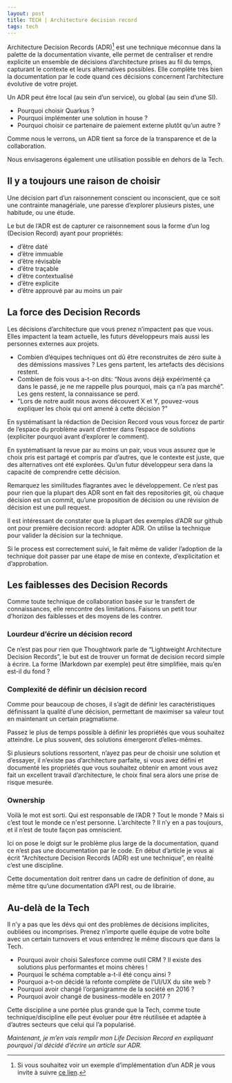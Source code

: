 ```yaml
---
layout: post
title: TECH | Architecture decision record
tags: tech
---
```


Architecture Decision Records (ADR)[^fn-sample_footnote] est une technique méconnue dans la palette de la documentation vivante, elle permet de centraliser et rendre explicite un ensemble de décisions d’architecture prises au fil du temps, capturant le contexte et leurs alternatives possibles. Elle complète très bien la documentation par le code quand ces décisions concernent l’architecture évolutive de votre projet.

Un ADR peut être local (au sein d’un service), ou global (au sein d’une SI). 
* Pourquoi choisir Quarkus ?
* Pourquoi implémenter une solution in house ?
* Pourquoi choisir ce partenaire de paiement externe plutôt qu’un autre ?

Comme nous le verrons, un ADR tient sa force de la transparence et de la collaboration. 

Nous envisagerons également une utilisation possible en dehors de la Tech.

<!--more-->

## Il y a toujours une raison de choisir

Une décision part d’un raisonnement conscient ou inconscient, que ce soit une contrainte managériale, une paresse d’explorer plusieurs pistes, une habitude, ou une étude.

Le but de l’ADR est de capturer ce raisonnement sous la forme d’un log (Decision Record) ayant pour propriétés:
* d’être daté
* d’être immuable
* d’être révisable
* d’être traçable
* d’être contextualisé
* d’être explicite
* d’être approuvé par au moins un pair

## La force des Decision Records

Les décisions d’architecture que vous prenez n’impactent pas que vous. Elles impactent la team actuelle, les futurs développeurs mais aussi les personnes externes aux projets.

* Combien d’équipes techniques ont dû être reconstruites de zéro suite à des démissions massives ? Les gens partent, les artefacts des décisions restent.
* Combien de fois vous a-t-on dits: “Nous avons déjà expérimenté ça dans le passé, je ne me rappelle plus pourquoi, mais ça n’a pas marché”. Les gens restent, la connaissance se perd.
* "Lors de notre audit nous avons découvert X et Y, pouvez-vous expliquer les choix qui ont amené à cette décision ?"

En systématisant la rédaction de Decision Record vous vous forcez de partir de l’espace du problème avant d’entrer dans l’espace de solutions (expliciter pourquoi avant d’explorer le comment). 

En systématisant la revue par au moins un pair, vous vous assurez que le choix pris est partagé et compris par d’autres, que le contexte est juste, que des alternatives ont été explorées. Qu’un futur développeur sera dans la capacité de comprendre cette décision.

Remarquez les similitudes flagrantes avec le développement. Ce n’est pas pour rien que la plupart des ADR sont en fait des repositories git, où chaque décision est un commit, qu’une proposition de décision ou une révision de décision est une pull request.

Il est intéressant de constater que la plupart des exemples d’ADR sur github ont pour première decision record: adopter ADR. On utilise la technique pour valider la décision sur la technique.

Si le process est correctement suivi, le fait même de valider l’adoption de la technique doit passer par une étape de mise en contexte, d’explicitation et d’approbation. 

## Les faiblesses des Decision Records

Comme toute technique de collaboration basée sur le transfert de connaissances, elle rencontre des limitations. Faisons un petit tour d’horizon des faiblesses et des moyens de les contrer.

### Lourdeur d’écrire un décision record

Ce n’est pas pour rien que Thoughtwork parle de “Lightweight Architecture Decision Records”, le but est de trouver un format de decision record simple à écrire. La forme (Markdown par exemple) peut être simplifiée, mais qu’en est-il du fond ?

### Complexité de définir un décision record

Comme pour beaucoup de choses, il s’agit de définir les caractéristiques définissant la qualité d’une décision, permettant de maximiser sa valeur tout en maintenant un certain pragmatisme.

Passez le plus de temps possible à définir les propriétés que vous souhaitez atteindre. Le plus souvent, des solutions émergeront d’elles-mêmes. 

Si plusieurs solutions ressortent, n’ayez pas peur de choisir une solution et d’essayer, il n’existe pas d’architecture parfaite, si vous avez défini et documenté les propriétés que vous souhaitez obtenir en amont vous avez fait un excellent travail d’architecture, le choix final sera alors une prise de risque mesurée.

### Ownership

Voilà le mot est sorti. Qui est responsable de l’ADR ? Tout le monde ? Mais si c’est tout le monde ce n'est personne. L’architecte ? Il n’y en a pas toujours, et il n’est de toute façon pas omniscient.

Ici on pose le doigt sur le problème plus large de la documentation, quand ce n’est pas une documentation par le code. En début d’article je vous ai écrit “Architecture Decision Records (ADR) est une technique”, en réalité c’est une discipline. 

Cette documentation doit rentrer dans un cadre de definition of done, au même titre qu’une documentation d’API rest, ou de librairie.

## Au-delà de la Tech

Il n’y a pas que les dévs qui ont des problèmes de décisions implicites, oubliées ou incomprises. Prenez n’importe quelle équipe de votre boîte avec un certain turnovers et vous entendrez le même discours que dans la Tech.
* Pourquoi avoir choisi Salesforce comme outil CRM ? Il existe des solutions plus performantes et moins chères !
* Pourquoi le schéma comptable a-t-il été conçu ainsi ? 
* Pourquoi a-t-on décidé la refonte complète de l’UI/UX du site web ?
* Pourquoi avoir changé l’organigramme de la société en 2016 ?
* Pourquoi avoir changé de business-modèle en 2017 ?

Cette discipline a une portée plus grande que la Tech, comme toute technique/discipline elle peut évoluer pour être réutilisée et adaptée à d’autres secteurs que celui qui l’a popularisé.

_Maintenant, je m’en vais remplir mon Life Decision Record en expliquant pourquoi j’ai décidé d’écrire un article sur ADR._

[^fn-sample_footnote]: Si vous souhaitez voir un exemple d’implémentation d’un ADR je vous invite à suivre [ce lien](https://github.com/arachne-framework/architecture).
